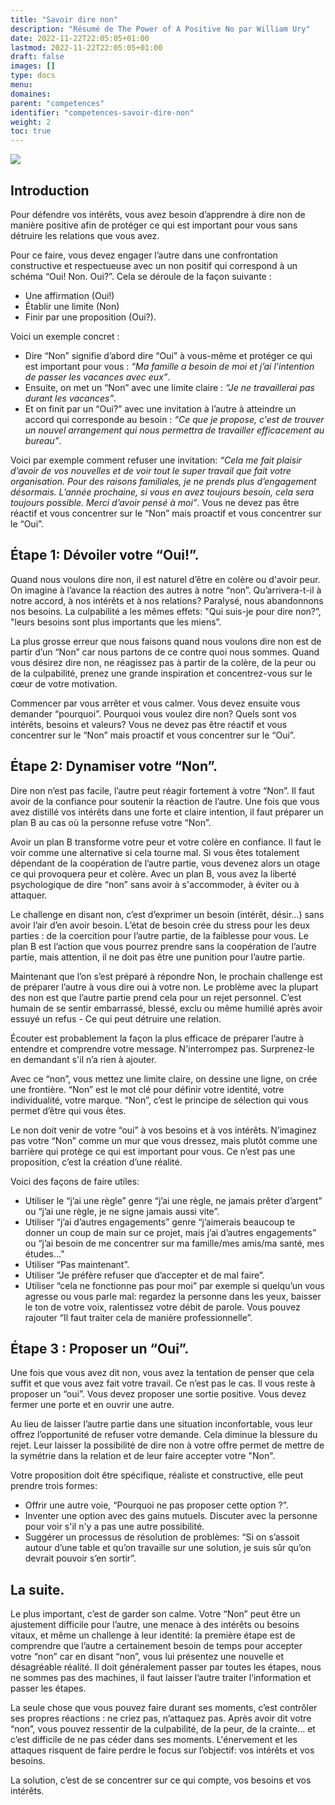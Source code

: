 ```yaml
---
title: "Savoir dire non"
description: "Résumé de The Power of A Positive No par William Ury"
date: 2022-11-22T22:05:05+01:00
lastmod: 2022-11-22T22:05:05+01:00
draft: false
images: []
type: docs
menu:
domaines:
parent: "competences"
identifier: "competences-savoir-dire-non"
weight: 2
toc: true
---
```


<a href="https://www.amazon.fr/gp/product/B00713L2OW?&linkCode=li2&tag=blog-straumat-21&linkId=58065e720e042ef110f74a378a8d3fa3&language=fr_FR&ref_=as_li_ss_il" target="_blank"><img border="0" src="//ws-eu.amazon-adsystem.com/widgets/q?_encoding=UTF8&ASIN=B00713L2OW&Format=_SL160_&ID=AsinImage&MarketPlace=FR&ServiceVersion=20070822&WS=1&tag=blog-straumat-21&language=fr_FR" ></a><img src="https://ir-fr.amazon-adsystem.com/e/ir?t=blog-straumat-21&language=fr_FR&l=li2&o=8&a=B00713L2OW" width="1" height="1" border="0" alt="" style="border:none !important; margin:0px !important;" />

## Introduction

Pour défendre vos intérêts, vous avez besoin d’apprendre à dire non de manière positive afin de protéger ce qui est
important pour vous sans détruire les relations que vous avez.

Pour ce faire, vous devez engager l’autre dans une confrontation constructive et respectueuse avec un non positif qui
correspond à un schéma “Oui! Non. Oui?”. Cela se déroule de la façon suivante :

- Une affirmation (Oui!)
- Établir une limite (Non)
- Finir par une proposition (Oui?).

Voici un exemple concret :

- Dire “Non” signifie d’abord dire “Oui” à vous-même et protéger ce qui est important pour vous : _“Ma famille a besoin
  de moi et j’ai l’intention de passer les vacances avec eux”_.
- Ensuite, on met un “Non” avec une limite claire : _“Je ne travaillerai pas durant les vacances”_.
- Et on finit par un “Oui?” avec une invitation à l’autre à atteindre un accord qui corresponde au besoin : _“Ce que je
  propose, c'est de trouver un nouvel arrangement qui nous permettra de travailler efficacement au bureau”_.

Voici par exemple comment refuser une invitation: _“Cela me fait plaisir d’avoir de vos nouvelles et de voir tout le
super travail que fait votre organisation. Pour des raisons familiales, je ne prends plus d’engagement désormais.
L’année prochaine, si vous en avez toujours besoin, cela sera toujours possible. Merci d’avoir pensé à moi”_.
Vous ne devez pas être réactif et vous concentrer sur le “Non” mais proactif et vous concentrer sur le “Oui”.

## Étape 1: Dévoiler votre “Oui!”.

Quand nous voulons dire non, il est naturel d’être en colère ou d'avoir peur. On imagine à l’avance la réaction des
autres à notre “non”. Qu’arrivera-t-il à notre accord, à nos intérêts et à nos relations? Paralysé, nous abandonnons nos
besoins. La culpabilité a les mêmes effets: "Qui suis-je pour dire non?”, "leurs besoins sont plus importants que les
miens”.

La plus grosse erreur que nous faisons quand nous voulons dire non est de partir d’un “Non” car nous partons de ce
contre quoi nous sommes. Quand vous désirez dire non, ne réagissez pas à partir de la colère, de la peur ou de la
culpabilité, prenez une grande inspiration et concentrez-vous sur le cœur de votre motivation.

Commencer par vous arrêter et vous calmer. Vous devez ensuite vous demander “pourquoi”. Pourquoi vous voulez dire non?
Quels sont vos intérêts, besoins et valeurs? Vous ne devez pas être réactif et vous concentrer sur le “Non” mais
proactif et vous concentrer sur le “Oui”.

## Étape 2: Dynamiser votre “Non”.

Dire non n’est pas facile, l’autre peut réagir fortement à votre “Non”. Il faut avoir de la confiance pour soutenir la
réaction de l’autre. Une fois que vous avez distillé vos intérêts dans une forte et claire intention, il faut préparer
un plan B au cas où la personne refuse votre “Non”.

Avoir un plan B transforme votre peur et votre colère en confiance. Il faut le voir comme une alternative si cela tourne
mal. Si vous êtes totalement dépendant de la coopération de l’autre partie, vous devenez alors un otage ce qui
provoquera peur et colère. Avec un plan B, vous avez la liberté psychologique de dire “non” sans avoir à s'accommoder, à
éviter ou à attaquer.

Le challenge en disant non, c’est d’exprimer un besoin (intérêt, désir…) sans avoir l’air d’en avoir besoin. L’état de
besoin crée du stress pour les deux parties : de la coercition pour l’autre partie, de la faiblesse pour vous. Le plan B
est l’action que vous pourrez prendre sans la coopération de l’autre partie, mais attention, il ne doit pas être une
punition pour l’autre partie.

Maintenant que l’on s’est préparé à répondre Non, le prochain challenge est de préparer l’autre à vous dire oui à votre
non. Le problème avec la plupart des non est que l’autre partie prend cela pour un rejet personnel. C’est humain de se
sentir embarrassé, blessé, exclu ou même humilié après avoir essuyé un refus - Ce qui peut détruire une relation.

Écouter est probablement la façon la plus efficace de préparer l’autre à entendre et comprendre votre message.
N'interrompez pas. Surprenez-le en demandant s'il n’a rien à ajouter.

Avec ce “non”, vous mettez une limite claire, on dessine une ligne, on crée une frontière. “Non” est le mot clé pour
définir votre identité, votre individualité, votre marque. “Non”, c’est le principe de sélection qui vous permet d’être
qui vous êtes.

Le non doit venir de votre “oui” à vos besoins et à vos intérêts. N’imaginez pas votre “Non” comme un mur que vous
dressez, mais plutôt comme une barrière qui protège ce qui est important pour vous. Ce n’est pas une proposition, c’est
la création d’une réalité.

Voici des façons de faire utiles:

- Utiliser le “j’ai une règle” genre “j’ai une règle, ne jamais prêter d’argent” ou “j’ai une règle, je ne signe jamais
  aussi vite”.
- Utiliser “j’ai d’autres engagements” genre “j’aimerais beaucoup te donner un coup de main sur ce projet, mais j’ai
  d’autres engagements” ou “j’ai besoin de me concentrer sur ma famille/mes amis/ma santé, mes études…”
- Utiliser “Pas maintenant”.
- Utiliser “Je préfère refuser que d’accepter et de mal faire”.
- Utiliser “cela ne fonctionne pas pour moi” par exemple si quelqu’un vous agresse ou vous parle mal: regardez la
  personne dans les yeux, baisser le ton de votre voix, ralentissez votre débit de parole. Vous pouvez rajouter “Il faut
  traiter cela de manière professionnelle”.

## Étape 3 : Proposer un “Oui”.

Une fois que vous avez dit non, vous avez la tentation de penser que cela suffit et que vous avez fait votre travail. Ce
n’est pas le cas. Il vous reste à proposer un “oui”. Vous devez proposer une sortie positive. Vous devez fermer une
porte et en ouvrir une autre.

Au lieu de laisser l’autre partie dans une situation inconfortable, vous leur offrez l’opportunité de refuser votre
demande. Cela diminue la blessure du rejet. Leur laisser la possibilité de dire non à votre offre permet de mettre de la
symétrie dans la relation et de leur faire accepter votre "Non".

Votre proposition doit être spécifique, réaliste et constructive, elle peut prendre trois formes:

- Offrir une autre voie, “Pourquoi ne pas proposer cette option ?”.
- Inventer une option avec des gains mutuels. Discuter avec la personne pour voir s'il n'y a pas une autre possibilité.
- Suggérer un processus de résolution de problèmes: “Si on s’assoit autour d’une table et qu’on travaille sur une
  solution, je suis sûr qu’on devrait pouvoir s’en sortir”.

## La suite.

Le plus important, c’est de garder son calme. Votre “Non” peut être un ajustement difficile pour l’autre, une menace à
des intérêts ou besoins vitaux, et même un challenge à leur identité: la première étape est de comprendre que l’autre a
certainement besoin de temps pour accepter votre “non” car en disant “non”, vous lui présentez une nouvelle et
désagréable réalité. Il doit généralement passer par toutes les étapes, nous ne sommes pas des machines, il faut laisser
l’autre traiter l’information et passer les étapes.

La seule chose que vous pouvez faire durant ses moments, c’est contrôler ses propres réactions : ne criez pas,
n’attaquez pas. Après avoir dit votre “non”, vous pouvez ressentir de la culpabilité, de la peur, de la crainte... et
c’est difficile de ne pas céder dans ses moments. L'énervement et les attaques risquent de faire perdre le focus sur
l’objectif: vos intérêts et vos besoins.

La solution, c’est de se concentrer sur ce qui compte, vos besoins et vos intérêts.